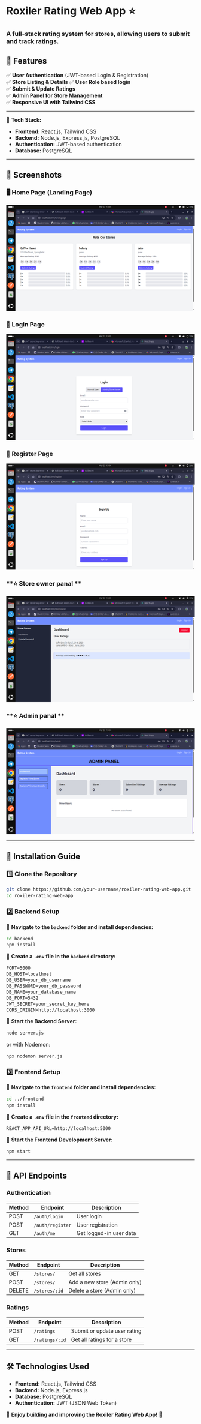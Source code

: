 # **Roxiler Rating Web App** ⭐  

### **A full-stack rating system for stores, allowing users to submit and track ratings.**  

## **📌 Features**  
✅ **User Authentication** (JWT-based Login & Registration)  
✅ **Store Listing & Details** 
✅ **User Role based login**  
✅ **Submit & Update Ratings**  
✅ **Admin Panel for Store Management**  
✅ **Responsive UI with Tailwind CSS**  

---

🚀 **Tech Stack:**  
- **Frontend:** React.js, Tailwind CSS  
- **Backend:** Node.js, Express.js, PostgreSQL  
- **Authentication:** JWT-based authentication  
- **Database:** PostgreSQL  

---

## **📸 Screenshots**  

### **🖥️ Home Page (Landing Page)**
![Landing Page](./Screenshots/ratingSys.png)

### **🔐 Login Page**
![Login Page](./Screenshots/login.png)

### **🔐 Register Page**
![Register Page](./Screenshots/register.png)

### **⭐ Store owner panal **
![Store Rating](./Screenshots/storeDash.png)

### **⭐ Admin panal **
![Store Rating](./Screenshots/admindash.png)

---




## **🚀 Installation Guide**  

### **1️⃣ Clone the Repository**
```sh
git clone https://github.com/your-username/roxiler-rating-web-app.git
cd roxiler-rating-web-app
```

### **2️⃣ Backend Setup**  
📌 **Navigate to the `backend` folder and install dependencies:**  
```sh
cd backend
npm install
```

📌 **Create a `.env` file in the `backend` directory:**  
```env
PORT=5000
DB_HOST=localhost
DB_USER=your_db_username
DB_PASSWORD=your_db_password
DB_NAME=your_database_name
DB_PORT=5432
JWT_SECRET=your_secret_key_here
CORS_ORIGIN=http://localhost:3000
```

📌 **Start the Backend Server:**  
```sh
node server.js
```
or with Nodemon:
```sh
npx nodemon server.js
```

### **3️⃣ Frontend Setup**  
📌 **Navigate to the `frontend` folder and install dependencies:**  
```sh
cd ../frontend
npm install
```

📌 **Create a `.env` file in the `frontend` directory:**  
```env
REACT_APP_API_URL=http://localhost:5000
```

📌 **Start the Frontend Development Server:**  
```sh
npm start
```

---

## **🎯 API Endpoints**  

### **Authentication**
| Method | Endpoint       | Description              |
|--------|--------------|--------------------------|
| POST   | `/auth/login` | User login               |
| POST   | `/auth/register` | User registration       |
| GET    | `/auth/me`    | Get logged-in user data  |

### **Stores**
| Method | Endpoint         | Description                  |
|--------|----------------|------------------------------|
| GET    | `/stores/`      | Get all stores               |
| POST   | `/stores/`      | Add a new store (Admin only) |
| DELETE | `/stores/:id`   | Delete a store (Admin only) |

### **Ratings**
| Method | Endpoint        | Description                      |
|--------|----------------|----------------------------------|
| POST   | `/ratings`      | Submit or update user rating    |
| GET    | `/ratings/:id`  | Get all ratings for a store     |

---

## **🛠️ Technologies Used**
- **Frontend:** React.js, Tailwind CSS  
- **Backend:** Node.js, Express.js  
- **Database:** PostgreSQL  
- **Authentication:** JWT (JSON Web Token)  






🚀 **Enjoy building and improving the Roxiler Rating Web App!** 🚀  
